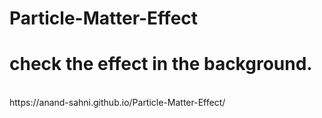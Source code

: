 # Particle-Matter-Effect
# check the effect in the background.
<br/>
https://anand-sahni.github.io/Particle-Matter-Effect/
